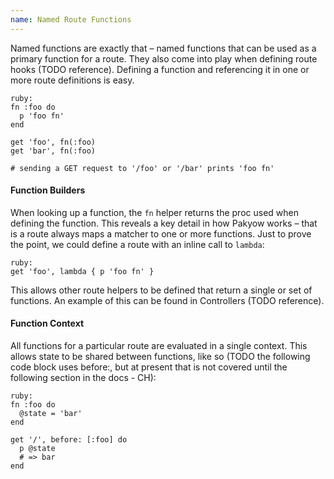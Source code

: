 ```yaml
---
name: Named Route Functions
---
```


Named functions are exactly that &ndash; named functions that can be used as a primary function for a route. They also come into play when defining route hooks (TODO reference). Defining a function and referencing it in one or more route definitions is easy.

    ruby:
    fn :foo do
      p 'foo fn'
    end

    get 'foo', fn(:foo)
    get 'bar', fn(:foo)

    # sending a GET request to '/foo' or '/bar' prints 'foo fn'

#### Function Builders

When looking up a function, the `fn` helper returns the proc used when defining the function. This reveals a key detail in how Pakyow works &ndash; that is a route always maps a matcher to one or more functions. Just to prove the point, we could define a route with an inline call to `lambda`:

    ruby:
    get 'foo', lambda { p 'foo fn' }

This allows other route helpers to be defined that return a single or set of functions. An example of this can be found in Controllers (TODO reference).

#### Function Context

All functions for a particular route are evaluated in a single context. This allows state to be shared between functions, like so (TODO the following code block uses before:, but at present that is not covered until the following section in the docs - CH):

    ruby:
    fn :foo do
      @state = 'bar'
    end

    get '/', before: [:foo] do
      p @state
      # => bar
    end
